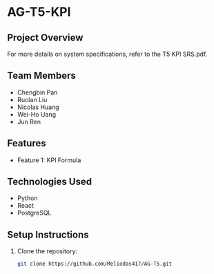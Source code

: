 # AG-T5-KPI

## Project Overview
For more details on system specifications, refer to the T5 KPI SRS.pdf.

## Team Members
- Chengbin Pan
- Ruolan Liu
- Nicolas Huang
- Wei-Ho Uang
- Jun Ren

## Features
- Feature 1: KPI Formula


## Technologies Used
- Python
- React
- PostgreSQL

## Setup Instructions
1. Clone the repository:
   ```bash
   git clone https://github.com/Meliodas417/AG-T5.git
